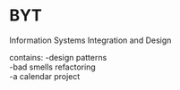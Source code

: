 # BYT
Information Systems Integration and Design

contains:
-design patterns </br>
-bad smells refactoring </br>
-a calendar project </br>
